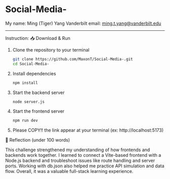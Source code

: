 # Social-Media-
My name: Ming (Tiger) Yang
Vanderbilt email: ming.t.yang@vanderbilt.edu

------
Instruction: 
📥 Download & Run

1. Clone the repository to your terminal
   ```bash
   git clone https://github.com/MaxonT/Social-Media-.git
   cd Social-Media-

2. Install dependencies
   ```bash
   npm install

3. Start the backend server
   ```bash
   node server.js

4. Start the frontend server
   ```bash
   npm run dev

5. Please COPY!! the link appear at your terminal
   (ex: http://localhost:5173)


📝 Reflection (under 100 words)

This challenge strengthened my understanding of how frontends and backends work together. I learned to connect a Vite-based frontend with a Node.js backend and troubleshoot issues like route handling and server ports. Working with db.json also helped me practice API simulation and data flow. Overall, it was a valuable full-stack learning experience.
   
